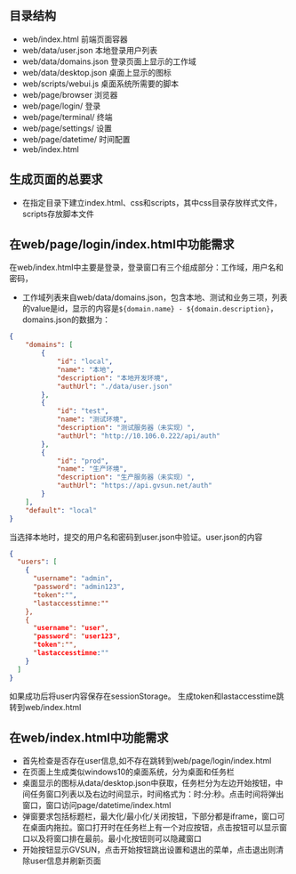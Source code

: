 ## 目录结构
- web/index.html 前端页面容器
- web/data/user.json 本地登录用户列表
- web/data/domains.json 登录页面上显示的工作域
- web/data/desktop.json 桌面上显示的图标
- web/scripts/webui.js 桌面系统所需要的脚本
- web/page/browser 浏览器
- web/page/login/ 登录
- web/page/terminal/ 终端
- web/page/settings/ 设置
- web/page/datetime/ 时间配置
- web/index.html

## 生成页面的总要求
- 在指定目录下建立index.html、css和scripts，其中css目录存放样式文件，scripts存放脚本文件

## 在web/page/login/index.html中功能需求
在web/index.html中主要是登录，登录窗口有三个组成部分：工作域，用户名和密码，
- 工作域列表来自web/data/domains.json，包含本地、测试和业务三项，列表的value是id，显示的内容是`${domain.name} - ${domain.description}`，domains.json的数据为：
```json
{
    "domains": [
        {
            "id": "local",
            "name": "本地",
            "description": "本地开发环境",
            "authUrl": "./data/user.json"
        },
        {
            "id": "test",
            "name": "测试环境",
            "description": "测试服务器（未实现）",
            "authUrl": "http://10.106.0.222/api/auth"
        },
        {
            "id": "prod",
            "name": "生产环境",
            "description": "生产服务器（未实现）",
            "authUrl": "https://api.gvsun.net/auth"
        }
    ],
    "default": "local"
} 
```
当选择本地时，提交的用户名和密码到user.json中验证。user.json的内容
```json
{
  "users": [
    {
      "username": "admin",
      "password": "admin123",
      "token":"",
      "lastaccesstimne:""
    },
    {
      "username": "user",
      "password": "user123",
      "token":"",
      "lastaccesstimne:""
    }
  ]
} 
```
如果成功后将user内容保存在sessionStorage。 生成token和lastaccesstime跳转到web/index.html

## 在web/index.html中功能需求
- 首先检查是否存在user信息,如不存在跳转到web/page/login/index.html
- 在页面上生成类似windows10的桌面系统，分为桌面和任务栏
- 桌面显示的图标从data/desktop.json中获取，任务栏分为左边开始按钮，中间任务窗口列表以及右边时间显示，时间格式为：时:分:秒。点击时间将弹出窗口，窗口访问page/datetime/index.html
- 弹窗要求包括标题栏，最大化/最小化/关闭按钮，下部分都是iframe，窗口可在桌面内拖拉。窗口打开时在任务栏上有一个对应按钮，点击按钮可以显示窗口以及将窗口排在最前。最小化按钮则可以隐藏窗口
- 开始按钮显示GVSUN，点击开始按钮跳出设置和退出的菜单，点击退出则清除user信息并刷新页面
